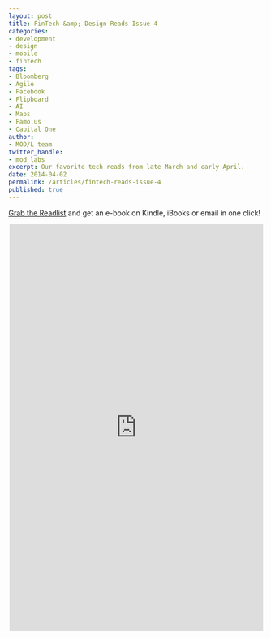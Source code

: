 ```yaml
---
layout: post
title: FinTech &amp; Design Reads Issue 4
categories: 
- development
- design
- mobile
- fintech
tags: 
- Bloomberg
- Agile
- Facebook
- Flipboard
- AI
- Maps
- Famo.us
- Capital One
author: 
- MOD/L team
twitter_handle:
- mod_labs
excerpt: Our favorite tech reads from late March and early April. 
date: 2014-04-02
permalink: /articles/fintech-reads-issue-4
published: true
---
```


[Grab the Readlist](http://readlists.com/5fa986d4/) and get an e-book on Kindle, iBooks or email in one click!

<div style="padding:0 2px;">
  <iframe width="100%" height="800" frameborder="0" src="http://readlists.com/5fa986d4/embed"></iframe>
</div>
